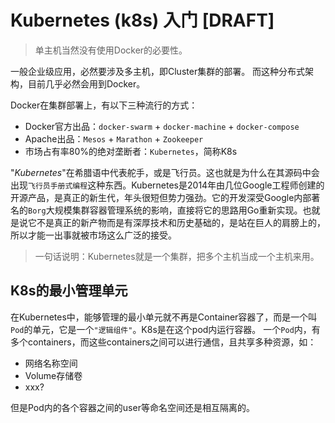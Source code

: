 # Kubernetes (k8s) 入门 [DRAFT]

> 单主机当然没有使用Docker的必要性。

一般企业级应用，必然要涉及多主机，即Cluster集群的部署。
而这种分布式架构，目前几乎必然会用到Docker。

Docker在集群部署上，有以下三种流行的方式：
- Docker官方出品：`docker-swarm` + `docker-machine` + `docker-compose`
- Apache出品：`Mesos` + `Marathon` + `Zookeeper`
- 市场占有率80%的绝对垄断者：`Kubernetes`，简称K8s

"_Kubernetes_"在希腊语中代表舵手，或是飞行员。这也就是为什么在其源码中会出现`飞行员手册式编程`这种东西。Kubernetes是2014年由几位Google工程师创建的开源产品，是真正的新生代，年头很短但势力强劲。它的开发深受Google内部著名的`Borg`大规模集群容器管理系统的影响，直接将它的思路用Go重新实现。也就是说它不是真正的新产物而是有深厚技术和历史基础的，是站在巨人的肩膀上的，所以才能一出事就被市场这么广泛的接受。

> 一句话说明：Kubernetes就是一个集群，把多个主机当成一个主机来用。


## K8s的最小管理单元

在Kubernetes中，能够管理的最小单元就不再是Container容器了，而是一个叫`Pod`的单元，它是一个`"逻辑组件"`。K8s是在这个pod内运行容器。
一个`Pod`内，有多个containers，而这些containers之间可以进行通信，且共享多种资源，如：
- 网络名称空间
- Volume存储卷
- xxx?


但是Pod内的各个容器之间的user等命名空间还是相互隔离的。